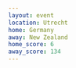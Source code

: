 ```yaml
---
layout: event
location: Utrecht
home: Germany
away: New Zealand
home_score: 6
away_score: 134
---
```

